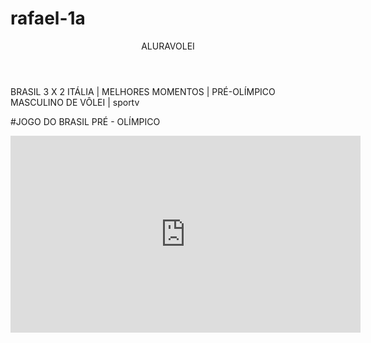 # rafael-1a


<body>



<header>ALURAVOLEI</header>



</h1>BRASIL 3 X 2 ITÁLIA | MELHORES MOMENTOS | PRÉ-OLÍMPICO MASCULINO DE VÔLEI | sportv</h1>

</p>#JOGO DO BRASIL PRÉ - OLÍMPICO</p>



<iframe width="560" height="315" src="https://www.youtube.com/embed/aQ_ZE7ogHOY?si=X-GTAKHGSLZexSMO" title="YouTube video player" frameborder="0" allow="accelerometer; autoplay; clipboard-write; encrypted-media; gyroscope; picture-in-picture; web-share" referrerpolicy="strict-origin-when-cross-origin" allowfullscreen></iframe>
</body>
